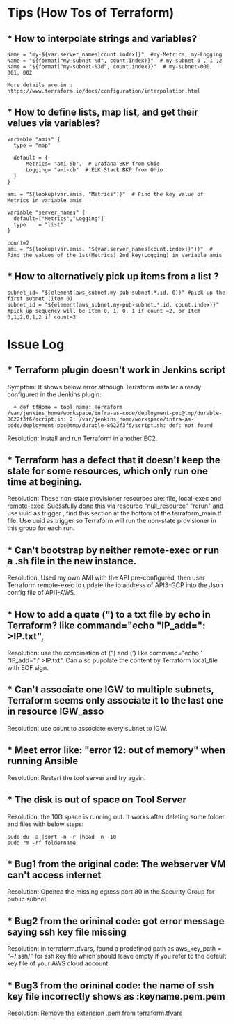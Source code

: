 # Tips (How Tos of Terraform)

## * How to interpolate strings and variables?
```
Name = "my-${var.server_names[count.index]}"  #my-Metrics, my-Logging
Name = "${format("my-subnet-%d", count.index)}"  # my-subnet-0 , 1 ,2
Name = "${format("my-subnet-%3d", count.index)}"  # my-subnet-000, 001, 002

More details are in :
https://www.terraform.io/docs/configuration/interpolation.html
```
## * How to define lists, map list, and get their values via variables?
```
variable "amis" {
  type = "map"

  default = {
      Metrics= "ami-5b",  # Grafana BKP from Ohio
      Logging= "ami-cb"  # ELK Stack BKP from Ohio
  }
}

ami = "${lookup(var.amis, "Metrics")}"  # Find the key value of Metrics in variable amis

variable "server_names" {
  default=["Metrics","Logging"]
  type    = "list"
}

count=2
ami = "${lookup(var.amis, "${var.server_names[count.index]}")}"  # Find the values of the 1st(Metrics) 2nd key(Logging) in variable amis

```
## * How to alternatively pick up items from a list ?
```
subnet_id= "${element(aws_subnet.my-pub-subnet.*.id, 0)}" #pick up the first subnet (Item 0)
subnet_id = "${element(aws_subnet.my-pub-subnet.*.id, count.index)}" #pick up sequency will be Item 0, 1, 0, 1 if count =2, or Item 0,1,2,0,1,2 if count=3

```

# Issue Log
	
## * Terraform plugin doesn't work in Jenkins script

Symptom: It shows below error although Terraform installer already configured in the Jenkins plugin:
```
  + def tfHome = tool name: Terraform
/var/jenkins_home/workspace/infra-as-code/deployment-poc@tmp/durable-8622f3f6/script.sh: 2: /var/jenkins_home/workspace/infra-as-code/deployment-poc@tmp/durable-8622f3f6/script.sh: def: not found
```

Resolution: Install and run Terraform in another EC2.
  
## * Terraform has a defect that it doesn't keep the state for some resources, which only run one time at begining.
  Resolution: These non-state provisioner resources are: file, local-exec and remote-exec. Suessfully done this via resource "null_resource" "rerun" and use uuid as trigger , find this section at the bottom of the terraform_main.tf file. Use uuid as trigger so Terraform will run the non-state provisioner in this group for each run.
  
## * Can't bootstrap by neither remote-exec or run a .sh file in the new instance.
  Resolution: Used my own AMI with the API pre-configured, then user Terraform remote-exec to update the ip address of API3-GCP into the Json config file of API1-AWS.
  
## * How to add a quate (") to a txt file by echo in Terraform? like  command="echo "IP_add=": >IP.txt",
  Resolution: use the combination of (\") and (') like command="echo ' \"IP_add=\":' >IP.txt". Can also pupolate the content by Terraform local_file with EOF sign.
  
## * Can't associate one IGW to multiple subnets, Terraform seems only associate it to the last one in resource IGW_asso
  Resolution: use count to associate every subnet to IGW.
  
## * Meet error like: "error 12: out of memory" when running Ansible
  Resolution: Restart the tool server and try again. 

## * The disk is out of space on Tool Server
  Resolution: the 10G space is running out. It works after deleting some folder and files with below steps:
```
sudo du -a |sort -n -r |head -n -10
sudo rm -rf foldername
```

## * Bug1 from the original code: The webserver VM can't access internet
  Resolution: Opened the missing egress port 80 in the Security Group for public subnet
  
## * Bug2 from the orininal code: got error message saying ssh key file missing
  Resolution: In terraform.tfvars, found a predefined path as aws_key_path = "~/.ssh/" for ssh key file which should leave empty if you refer to the default key file of your AWS cloud account.
  
## * Bug3 from the orininal code: the name of ssh key file incorrectly shows as :keyname.pem.pem
  Resolution: Remove the extension .pem from terraform.tfvars
  
  
